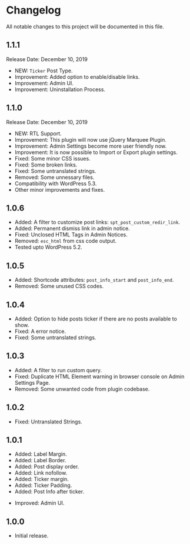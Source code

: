 # Changelog
All notable changes to this project will be documented in this file.

## 1.1.1
Release Date: December 10, 2019

* NEW: `Ticker` Post Type.
* Improvement: Added option to enable/disable links.
* Improvement: Admin UI.
* Improvement: Uninstallation Process.

## 1.1.0
Release Date: December 10, 2019

* NEW: RTL Support.
* Improvement: This plugin will now use jQuery Marquee Plugin.
* Improvement: Admin Settings become more user friendly now.
* Improvement: It is now possible to Import or Export plugin settings.
* Fixed: Some minor CSS issues.
* Fixed: Some broken links.
* Fixed: Some untranslated strings.
* Removed: Some unnessary files.
* Compatibility with WordPress 5.3.
* Other minor improvements and fixes.

## 1.0.6

* Added: A filter to customize post links: `spt_post_custom_redir_link`.
* Added: Permanent dismiss link in admin notice.
* Fixed: Unclosed HTML Tags in Admin Notices.
* Removed: `esc_html` from css code output.
* Tested upto WordPress 5.2.

## 1.0.5

* Added: Shortcode attributes: `post_info_start` and `post_info_end`.
* Removed: Some unused CSS codes.

## 1.0.4

* Added: Option to hide posts ticker if there are no posts available to show.
* Fixed: A error notice.
* Fixed: Some untranslated strings.

## 1.0.3

* Added: A filter to run custom query.
* Fixed: Duplicate HTML Element warning in browser console on Admin Settings Page.
* Removed: Some unwanted code from plugin codebase.

## 1.0.2

* Fixed: Untranslated Strings.

## 1.0.1

* Added: Label Margin.
* Added: Label Border.
* Added: Post display order.
* Added: Link nofollow.
* Added: Ticker margin.
* Added: Ticker Padding.
* Added: Post Info after ticker.
- Improved: Admin UI.

## 1.0.0

* Initial release.
